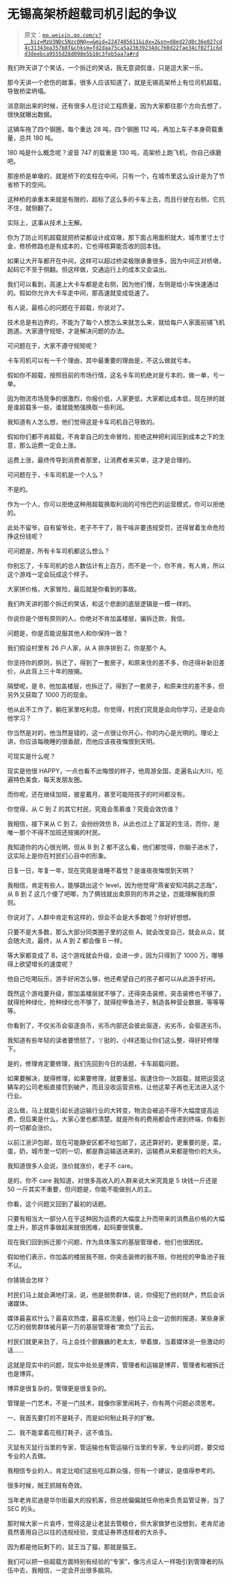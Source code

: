 # 无锡高架桥超载司机引起的争议

> 原文：[`mp.weixin.qq.com/s?__biz=MzU3NDc5Nzc0NQ==&mid=2247485611&idx=2&sn=d8ed27d8c36e027cd4c31343ea357b8f&chksm=fd2daa75ca5a23639234dc760d22fae34cf02f1c6dd3deebca9555d28d098e5b10c3feb5aa7a#rd`](http://mp.weixin.qq.com/s?__biz=MzU3NDc5Nzc0NQ==&mid=2247485611&idx=2&sn=d8ed27d8c36e027cd4c31343ea357b8f&chksm=fd2daa75ca5a23639234dc760d22fae34cf02f1c6dd3deebca9555d28d098e5b10c3feb5aa7a#rd)

我们昨天讲了个笑话，一个拆迁的笑话，我无意调侃谁，只是逗大家一乐。

那今天讲一个悲伤的故事，很多人应该知道了，就是无锡高架桥上有位司机超载，导致桥梁坍塌。

消息刚出来的时候，还有很多人在讨论工程质量，因为大家都往那个方向去想了，很快就曝出数据。

这辆车拖了四个钢圈，每个重达 28 吨，四个钢圈 112 吨，再加上车子本身荷载重量，总共 180 吨。

180 吨是什么概念呢？波音 747 的载重是 130 吨，高架桥上跑飞机，你自己琢磨吧。

那座桥是单墩的，就是桥下的支柱在中间，只有一个，在城市里这么设计是为了节省桥下的空间。

这种桥的承重本来就是有限的，超标了这么多的卡车上去，而且行驶在右侧，它抗不住，就侧翻了。

实际上，这事从技术上无解。

你为了防止司机超载就把桥梁都设计成双墩，那下面占用面积就大，城市里寸土寸金，修桥修路也是有成本的，它也得核算能否收的回本钱。

如果让大开车都开在中间，这样可以超过桥梁极限承重很多，因为中间正对桥墩，起码它不至于侧翻。但这样做，交通运行上的成本又会溢出。

我们可以看到，高速上大卡车都是走右侧，因为他们慢，左侧是给小车快速通过的。假如你允许大卡车走中间，那高速就变成低速了。

有人说，最核心的问题在于超载，你说对了。

技术总是有边界的，不能为了每个人想怎么来就怎么来，就给每户人家面前铺飞机跑道。大家遵守规矩，才是解决问题的办法。

可问题在于，大家不遵守规矩呢？

卡车司机可以有一千个理由，其中最重要的理由是，不这么做就亏本。

假如你不超载，按照目前的市场行情，这名卡车司机绝对是亏本的，做一单，亏一单。

因为物流市场竞争的很激烈，你报价低，人家更低，大家都比成本低，现在拼的就是谁超载多一些，谁就能勉强换取一些利润。

我知道有人怎么想，他们觉得这是卡车司机自己导致的。

假如你们都不肯超载，不肯拿自己的生命冒险，拒绝这种把利润压到成本之下的生意，那么运费一定会上涨。

运费上涨，最终传导到消费者那里，让消费者来买单，这才是合理的。

可问题在于，卡车司机是一个人么？

不是的。

作为一个人，你可以拒绝这种用超载换取利润的可怜巴巴的运营模式，你可以拒绝的。

此处不留爷，自有留爷处，老子不干了，我干啥非要违规受罚，还得冒着生命危险挣这份钱呢？

可问题是，所有卡车司机都这么想么？

你别忘了，卡车司机的总人数估计有上百万，而不是一个，你不肯，有人肯，所以这个游戏一定会玩成这个样子。

大家拼价格，大家冒险，最后就是你看到的事故。

我们昨天讲的那个拆迁的笑话，和这个悲剧的底层逻辑是一模一样的。

你说你是个很有原则的人，你绝对不肯加盖楼层，骗拆迁款，我信。

问题是，你是否能说服其他人和你保持一致？

我们假设村里有 26 户人家，从 A 排序排到 Z，你是那个 A。

你坚持你的原则，拆迁了，得到了一套房子，和原来住的差不多，你还得补新旧差价，从此背上三十年的按揭。

隔壁呢，是 B，他加盖楼层，也拆迁了，得到了一套房子，和原来住的差不多，但另外又获取了 1000 万的现金。

他从此不工作了，躺在家里吃利息。你觉得，村民们究竟是会向你学习，还是会向他学习？

你当然是对的，他当然是错的，这一点很让你开心，你的内心是光明的。理论上讲，你应该每晚睡的很香甜，而他应该夜夜悔恨到天明。

可现实是什么呢？

现实是他很 HAPPY，一点也看不出悔恨的样子，他周游全国，走遍名山大川，吃遍特色美食，每天发朋友圈。

而你呢，还在继续加班，披星戴月，甚至可能陪孩子的时间都没有。

你觉得，从 C 到 Z 的其它村民，究竟会羡慕谁？究竟会效仿谁？

我相信，接下来从 C 到 Z，会纷纷效仿 B，从此也过上了富足的生活，而你，是唯一那个不得不加班还按揭的村民。

我知道你的内心很光明，但从 B 到 Z 都不这么看，他们都觉得，你脑子进水了，这实际上是你在村民们心目中的形象。

日复一日，年复一年，现在究竟是谁睡不着觉？是谁夜夜悔恨到天明？

我相信，肯定有些人，能够跳出这个 level，因为他觉得“燕雀安知鸿鹄之志哉”，从 B 到 Z 这几个傻了吧唧，为了俩钱就出卖原则的市井之徒，岂能理解我的原则。

你说对了，人群中肯定有这样的，但会不会是大多数呢？你好好想想。

只要不是大多数，那么大部分同类圈子里的这些 A，就会改变自己，就会从众，就会随大流，最终，从 A 到 Z 都会像 B 一样。

等大家都变成了 B，这个游戏就会升级，会进一步，因为只得到了 1000 万，哪够得上欲望增长的速度呢？

他自己吃喝玩乐，游手好闲怎么够，他还希望自己的孩子都可以从此游手好闲。

既然这个游戏要升级，那加盖楼层就不够了，还得突击装修，突击装修也不够了，就得抢种绿化，抢种绿化也不够了，就得挖甲鱼池子，制造各种营业数据，等等等等。

你看到了，不仅劣币会驱逐良币，劣币内部还会彼此驱逐，劣劣币，会驱逐劣币。

我知道有些年轻的读者要愤怒了，丫挺的，小样还能让你们这么整，得好好修理下。

是的，修理肯定要修理，我们先回到今日的话题，卡车超载问题。

如果要解决，就得修理，如果要修理，就要重惩。我逮住你一次超载，就把运营这辆车的公司老板直接罚到破产，而且没收运营资格，让他这辈子再也无法进入这个行业。

这么做，马上就能引起长途运输行业的大转变，物流会被迫不得不大幅度提高运费，但后果是什么，大家心里也都清楚。就是所有的费用都会传递到终端，你看到的一切都会涨价。

以前江浙沪包邮，现在可能静安区都不给包邮了，这还算好的，更重要的是，菜，蛋，奶，城市里一切的一切，都是靠运输送进来的，运输费从来都是物价的大头。

我知道很多人会说，涨价就涨价，老子不 care。

是的，你不 care 我知道，对很多高收入的人群来说大米究竟是 5 块钱一斤还是 50 一斤其实不重要，但问题是，你能不能做别人的主。

你看，这个问题又回到了最初的话题。

只要有相当大一部分人在乎这种因为运费的大幅度上升而带来的消费品价格的大幅度上升，那这件事做起来就很困难，起码要很慎重。

现在我们回到拆迁那个问题，作为具体落实的基层管理者，他们也很困扰。

假如他们表示，你加盖的楼层我不赔，你突击装修的我不赔，你抢挖的甲鱼池子我不认。

你猜猜会怎样？

村民们马上就会满地打滚，说，他是弱势群体，说，你侵犯了他的财产，然后会诉诸媒体。

媒体最喜欢什么？最喜欢热度，最喜欢流量，他们马上会一边倒的报道，某些身家亿万的弱势群体被月薪一万的基层管理者“欺负”了云云。

村民们就更来劲了，马上会找个颤巍巍的老太太，举着旗，当着媒体说一些激动的话......

这就是现实中的问题，现实中处处是博弈，管理者和运输是博弈，管理者和被拆迁也是博弈。

博弈是很复杂的，管理更是很复杂的。

管理是一门艺术，不是一门技术，就像你家里闹耗子，你有两个问题必须思考。

一、我首先要打的不是耗子，而是如何制止耗子的扩散。

二、我不能拿着花瓶打耗子，这不值当。

灭鼠有灭鼠行当里的专家，管运输也有管运输行当里的专家，专业的问题，要交给专业的人去做。

我相信专业的人，肯定比咱们这些吃瓜群众强，但有一个建议，是值得参考的。

很多时候，贼王抓贼有奇效。

当年老肯尼迪是华尔街最大的投机客，但总统偏偏就任命他来负责监管证券，当了 SEC 的头。

那时候大家一片哀呼，觉得这是让老鼠去管粮仓，但大家做梦也没想到，老肯尼迪竟然善用自己以往的违规经验，变成证券界违规者的大杀手。

因为都是他玩剩下的，鼠王当了猫，那就是猫王。

我们可以把一些超载方面特别有经验的“专家”，像污点证人一样吸引到管理者的队伍中去，我相信，一定会开出很多脑洞。